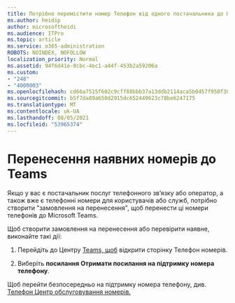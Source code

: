 ```yaml
---
title: Потрібно перемістити номер Телефон від одного постачальника до Корпорації Майкрософт?
ms.author: heidip
author: microsoftheidi
ms.audience: ITPro
ms.topic: article
ms.service: o365-administration
ROBOTS: NOINDEX, NOFOLLOW
localization_priority: Normal
ms.assetid: 94f6d41e-8cbc-4ec1-a44f-453b2a59206a
ms.custom:
- "248"
- "4000003"
ms.openlocfilehash: cd66a7515f602c9cff88bbb37a13ddb2114aca5b0457f950f3001e51869f59bb
ms.sourcegitcommit: b5f7da89a650d2915dc652449623c78be6247175
ms.translationtype: MT
ms.contentlocale: uk-UA
ms.lasthandoff: 08/05/2021
ms.locfileid: "53965374"
---
```

# <a name="port-existing-numbers-to-teams"></a>Перенесення наявних номерів до Teams

Якщо у вас є постачальник послуг телефонного зв’язку або оператор, а також вже є телефонні номери для користувачів або служб, потрібно створити "замовлення на перенесення", щоб перенести ці номери телефонів до Microsoft Teams.  

Щоб створити замовлення на перенесення або перевірити наявне, виконайте такі дії: 

1. Перейдіть до Центру [Teams, щоб](https://admin.teams.microsoft.com/phone-numbers) відкрити сторінку Телефон номерів. 

1. Виберіть **посилання Отримати посилання на підтримку номера телефону**. 

Щоб перейти безпосередньо на підтримку номера телефону, див. [Телефон Центр обслуговування номерів.](https://pstnsd.powerappsportals.com/)  